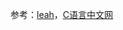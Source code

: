 


参考：[leah](https://www.yisu.com/zixun/377367.html#:~:text=struct%20cmp%20%7B%20%2F%2F%E9%87%8D%E8%BD%BD%20%28%29%20%E8%BF%90%E7%AE%97%E7%AC%A6%20bool%20operator%28%29%28T,%28%29%20%E8%BF%90%E7%AE%97%E7%AC%A6%E4%B8%AD%E8%87%AA%E5%AE%9A%E4%B9%89%E6%8E%92%E5%BA%8F%E8%A7%84%E5%88%99%EF%BC%8C%E5%B9%B6%E5%B0%86%E5%85%B6%E5%AE%9E%E4%BE%8B%E5%8C%96%E5%90%8E%E4%BD%9C%E4%B8%BA%20priority_queue%20%E6%A8%A1%E6%9D%BF%E7%9A%84%E7%AC%AC%203%20%E4%B8%AA%E5%8F%82%E6%95%B0%E4%BC%A0%E5%85%A5%EF%BC%8C%E5%8D%B3%E5%8F%AF%E5%AE%9E%E7%8E%B0%E4%B8%BA%20priority_queue%20%E5%AE%B9%E5%99%A8%E9%80%82%E9%85%8D%E5%99%A8%E8%87%AA%E5%AE%9A%E4%B9%89%E6%AF%94%E8%BE%83%E5%87%BD%E6%95%B0%E3%80%82)，[C语言中文网](http://c.biancheng.net/sitemap/)